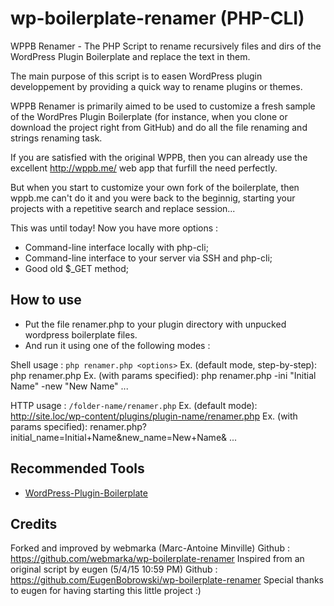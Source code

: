 # wp-boilerplate-renamer (PHP-CLI)
WPPB Renamer - The PHP Script to rename recursively files and dirs of the WordPress 
Plugin Boilerplate and replace the text in them.

The main purpose of this script is to easen WordPress plugin developpement
by providing a quick way to rename plugins or themes.

WPPB Renamer is primarily aimed to be used to customize a fresh 
sample of the WordPres Plugin Boilerplate (for instance, when you clone
or download the project right from GitHub) and do all the file renaming
and strings renaming task. 

If you are satisfied with the original WPPB, then you can already use 
the excellent http://wppb.me/ web app that furfill the need perfectly.

But when you start to customize your own fork of the boilerplate, then
wppb.me can't do it and you were back to the beginnig, starting your 
projects with a repetitive search and replace session... 

This was until today! Now you have more options : 

* Command-line interface locally with php-cli;
* Command-line interface to your server via SSH and php-cli;
* Good old $_GET method;

## How to use
* Put the file renamer.php to your plugin directory with unpucked wordpress boilerplate files.
* And run it using one of the following modes :

Shell usage : `php renamer.php <options>`
Ex. (default mode, step-by-step): php renamer.php
Ex. (with params specified): php renamer.php -ini "Initial Name" -new "New Name" ...

HTTP usage : `/folder-name/renamer.php`
Ex. (default mode): http://site.loc/wp-content/plugins/plugin-name/renamer.php
Ex. (with params specified): renamer.php?initial_name=Initial+Name&new_name=New+Name& ...

## Recommended Tools

* [WordPress-Plugin-Boilerplate](https://github.com/DevinVinson/WordPress-Plugin-Boilerplate)

## Credits 
Forked and improved by webmarka (Marc-Antoine Minville)
Github : https://github.com/webmarka/wp-boilerplate-renamer
Inspired from an original script by eugen (5/4/15 10:59 PM) 
Github : https://github.com/EugenBobrowski/wp-boilerplate-renamer
Special thanks to eugen for having starting this little project :)
